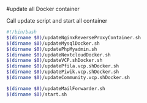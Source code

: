 #update all Docker container

Call update script and start all container

````bash
#!/bin/bash
$(dirname $0)/updateNginxReverseProxyContainer.sh
$(dirname $0)/updateMysqlDocker.sh
$(dirname $0)/updatePhpMyadmin.sh
$(dirname $0)/updateNextcloudDocker.sh
$(dirname $0)/updateVCP.shDocker.sh
$(dirname $0)/updatePfila.vcp.shDocker.sh
$(dirname $0)/updatePiwik.vcp.shDocker.sh
$(dirname $0)/updateCommunity.vcp.shDocker.sh

$(dirname $0)/updateMailForwarder.sh
$(dirname $0)/start.sh
````
